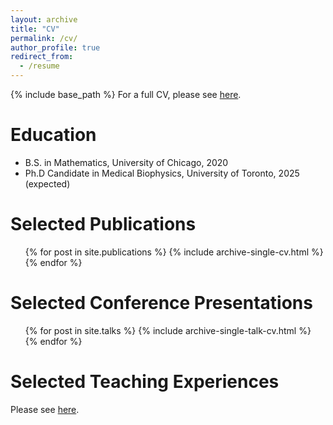 ```yaml
---
layout: archive
title: "CV"
permalink: /cv/
author_profile: true
redirect_from:
  - /resume
---
```


{% include base_path %}
For a full CV, please see [here](/assets/pdf/cv.pdf).

Education
======
* B.S. in Mathematics, University of Chicago, 2020
* Ph.D Candidate in Medical Biophysics, University of Toronto, 2025 (expected)

Selected Publications
======
  <ul>{% for post in site.publications %}
    {% include archive-single-cv.html %}
  {% endfor %}</ul>
  
Selected Conference Presentations
======
  <ul>{% for post in site.talks %}
    {% include archive-single-talk-cv.html %}
  {% endfor %}</ul>
  
Selected Teaching Experiences
======
Please see [here](/teaching/).

